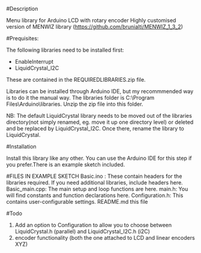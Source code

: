 #Description

Menu library for Arduino LCD with rotary encoder
Highly customised version of MENWIZ library (https://github.com/brunialti/MENWIZ_1_3_2)

#Prequisites:

The following libraries need to be installed first:
- EnableInterrupt
- LiquidCrystal_I2C

These are contained in the REQUIREDLIBRARIES.zip file.

Libraries can be installed through Arduino IDE, but my recommmended way is to do it the manual way. The libraries folder is C:\Program Files\Arduino\libraries.
Unzip the zip file into this folder.

NB: The default LiquidCrystal library needs to be moved out of the libraries directory(not simply renamed, eg. move it up one directory level) or deleted and be replaced by LiquidCrystal_I2C. Once there, rename the library to LiquidCrystal.

#Installation

Install this library like any other. You can use the Arduino IDE for this step if you prefer.There is an example sketch included.

#FILES IN EXAMPLE SKETCH
Basic.ino : These contain headers for the libraries required. If you need additional libraries, include headers here.
Basic_main.cpp: The main setup and loop functions are here.
main.h: You will find constants and function declarations here.
Configuration.h: This contains user-configurable settings.
README.md this file

#Todo
1. Add an option to Configuration to allow you to choose between LiquidCrystal.h (parallel) and LiquidCrystal_I2C.h (i2C)
2. encoder functionality (both the one attached to LCD and linear encoders XYZ)




